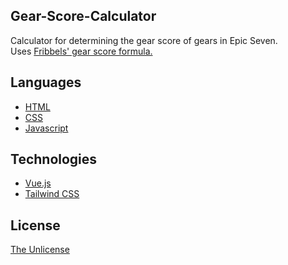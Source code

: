 ## Gear-Score-Calculator

Calculator for determining the gear score of gears in Epic Seven.  
Uses [Fribbels' gear score formula.](https://github.com/fribbels/Fribbels-Epic-7-Optimizer#gear-score)

## Languages

- [HTML](https://developer.mozilla.org/en-US/docs/Web/HTML)
- [CSS](https://developer.mozilla.org/en-US/docs/Web/CSS)
- [Javascript](https://developer.mozilla.org/en-US/docs/Web/JavaScript)

## Technologies

- [Vue.js](https://vuejs.org/)
- [Tailwind CSS](https://tailwindcss.com/)

## License

[The Unlicense](https://choosealicense.com/licenses/unlicense/)
